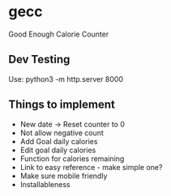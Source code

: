 # gecc
Good Enough Calorie Counter

## Dev Testing

Use: python3 -m http.server 8000


## Things to implement

- New date -> Reset counter to 0
- Not allow negative count
- Add Goal daily calories
- Edit goal daily calories
- Function for calories remaining
- Link to easy reference - make simple one?
- Make sure mobile friendly
- Installableness
